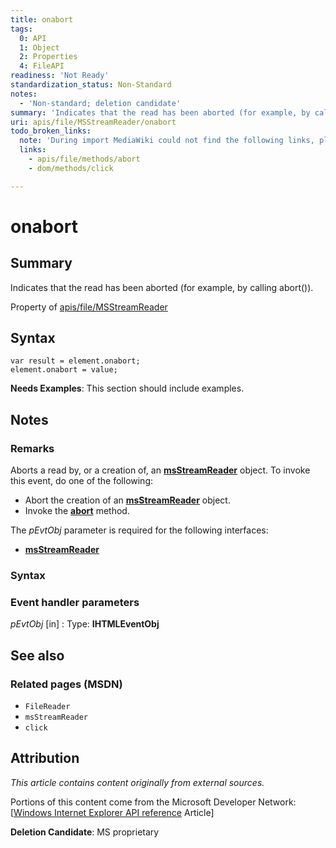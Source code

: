 ```yaml
---
title: onabort
tags:
  0: API
  1: Object
  2: Properties
  4: FileAPI
readiness: 'Not Ready'
standardization_status: Non-Standard
notes:
  - 'Non-standard; deletion candidate'
summary: 'Indicates that the read has been aborted (for example, by calling abort()).'
uri: apis/file/MSStreamReader/onabort
todo_broken_links:
  note: 'During import MediaWiki could not find the following links, please fix and adjust this list.'
  links:
    - apis/file/methods/abort
    - dom/methods/click

---
```

# onabort

## Summary

Indicates that the read has been aborted (for example, by calling abort()).

<span data-meta="applies_to" data-type="key">Property of <span data-type="value">[apis/file/MSStreamReader](/apis/file/MSStreamReader)</span></span>

## Syntax

``` {.js}
var result = element.onabort;
element.onabort = value;
```

**Needs Examples**: This section should include examples.

## Notes

### Remarks

Aborts a read by, or a creation of, an [**msStreamReader**](/apis/file/MSStreamReader) object. To invoke this event, do one of the following:

-   Abort the creation of an [**msStreamReader**](/apis/file/MSStreamReader) object.
-   Invoke the [**abort**](/w/index.php?title=apis/file/methods/abort&action=edit&redlink=1) method.

The *pEvtObj* parameter is required for the following interfaces:

-   [**msStreamReader**](/apis/file/MSStreamReader)

### Syntax

### Event handler parameters

*pEvtObj* [in]
:   Type: ****IHTMLEventObj****

## See also

### Related pages (MSDN)

-   `FileReader`
-   `msStreamReader`
-   `click`

## Attribution

*This article contains content originally from external sources.*

Portions of this content come from the Microsoft Developer Network: [[Windows Internet Explorer API reference](http://msdn.microsoft.com/en-us/library/ie/hh828809%28v=vs.85%29.aspx) Article]

**Deletion Candidate**: MS proprietary

